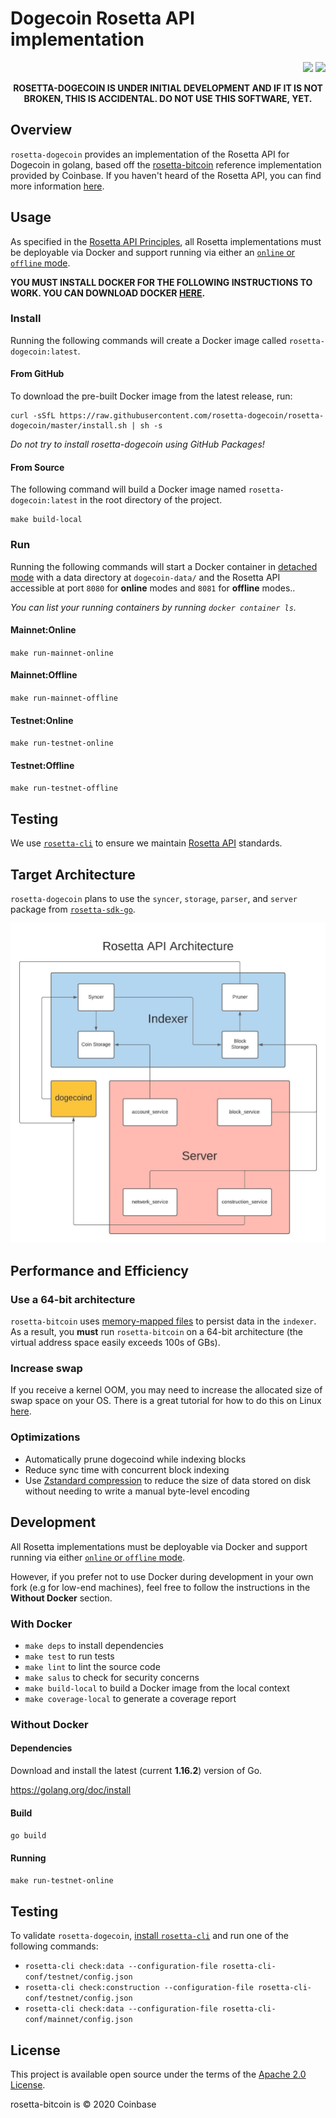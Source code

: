 Dogecoin Rosetta API implementation
====================================

<p align="right">
<a href="https://github.com/rosetta-dogecoin/rosetta-dogecoin/actions/workflows/ci.yml"><img src="https://github.com/rosetta-dogecoin/rosetta-dogecoin/actions/workflows/ci.yml/badge.svg" /></a>
<a href="https://raw.githubusercontent.com/rosetta-dogecoin/rosetta-dogecoin/main/LICENSE.txt"><img src="https://img.shields.io/github/license/coinbase/rosetta-bitcoin.svg" /></a>
</p>


<p align="center"><b>
ROSETTA-DOGECOIN IS UNDER INITIAL DEVELOPMENT AND IF IT IS NOT BROKEN, THIS IS ACCIDENTAL.
DO NOT USE THIS SOFTWARE, YET.
</b></p>


## Overview
`rosetta-dogecoin` provides an implementation of the Rosetta API for
Dogecoin in golang, based off the [rosetta-bitcoin](https://github.com/coinbase/rosetta-bitcoin)
reference implementation provided by Coinbase. If you haven't heard of the
Rosetta API, you can find more information [here](https://rosetta-api.org).


## Usage
As specified in the [Rosetta API Principles](https://www.rosetta-api.org/docs/automated_deployment.html),
all Rosetta implementations must be deployable via Docker and support running via either an
[`online` or `offline` mode](https://www.rosetta-api.org/docs/node_deployment.html#multiple-modes).

**YOU MUST INSTALL DOCKER FOR THE FOLLOWING INSTRUCTIONS TO WORK. YOU CAN DOWNLOAD
DOCKER [HERE](https://www.docker.com/get-started).**

### Install
Running the following commands will create a Docker image called `rosetta-dogecoin:latest`.

#### From GitHub
To download the pre-built Docker image from the latest release, run:
```text
curl -sSfL https://raw.githubusercontent.com/rosetta-dogecoin/rosetta-dogecoin/master/install.sh | sh -s
```
_Do not try to install rosetta-dogecoin using GitHub Packages!_

#### From Source
The following command will build a Docker image named `rosetta-dogecoin:latest` in the root directory of the project.

```text
make build-local
```

### Run
Running the following commands will start a Docker container in
[detached mode](https://docs.docker.com/engine/reference/run/#detached--d) with
a data directory at `dogecoin-data/` and the Rosetta API accessible
at port `8080` for **online** modes and `8081` for **offline** modes..

*You can list your running containers by running `docker container ls`.*

#### Mainnet:Online
`make run-mainnet-online`

#### Mainnet:Offline
`make run-mainnet-offline`

#### Testnet:Online
`make run-testnet-online`

#### Testnet:Offline
`make run-testnet-offline`


## Testing

We use [`rosetta-cli`](https://github.com/coinbase/rosetta-cli) to ensure we maintain [Rosetta API](https://www.rosetta-api.org/docs/welcome.html) standards.

## Target Architecture
`rosetta-dogecoin` plans to use the `syncer`, `storage`, `parser`, and `server` package
from [`rosetta-sdk-go`](https://github.com/coinbase/rosetta-sdk-go).

![Rosetta API Architecture](./rosetta-api-arch.jpeg)

## Performance and Efficiency

### Use a 64-bit architecture
`rosetta-bitcoin` uses [memory-mapped files](https://en.wikipedia.org/wiki/Memory-mapped_file) to
persist data in the `indexer`. As a result, you **must** run `rosetta-bitcoin` on a 64-bit
architecture (the virtual address space easily exceeds 100s of GBs).

### Increase swap
If you receive a kernel OOM, you may need to increase the allocated size of swap space
on your OS. There is a great tutorial for how to do this on Linux [here](https://linuxize.com/post/create-a-linux-swap-file/).

### Optimizations
* Automatically prune dogecoind while indexing blocks
* Reduce sync time with concurrent block indexing
* Use [Zstandard compression](https://github.com/facebook/zstd) to reduce the size of data stored on disk
without needing to write a manual byte-level encoding


## Development

All Rosetta implementations must be deployable via Docker and support running via either [`online` or `offline` mode](https://www.rosetta-api.org/docs/node_deployment.html#multiple-modes).

However, if you prefer not to use Docker during development in your own fork (e.g for low-end machines), feel free to follow the instructions in the **Without Docker** section.

### With Docker

* `make deps` to install dependencies
* `make test` to run tests
* `make lint` to lint the source code
* `make salus` to check for security concerns
* `make build-local` to build a Docker image from the local context
* `make coverage-local` to generate a coverage report

### Without Docker

#### Dependencies

Download and install the latest (current **1.16.2**) version of Go.

https://golang.org/doc/install

#### Build

`go build`

#### Running

`make run-testnet-online`

## Testing

To validate `rosetta-dogecoin`, [install `rosetta-cli`](https://github.com/coinbase/rosetta-cli#install)
and run one of the following commands:
* `rosetta-cli check:data --configuration-file rosetta-cli-conf/testnet/config.json`
* `rosetta-cli check:construction --configuration-file rosetta-cli-conf/testnet/config.json`
* `rosetta-cli check:data --configuration-file rosetta-cli-conf/mainnet/config.json`

## License
This project is available open source under the terms of the [Apache 2.0 License](https://opensource.org/licenses/Apache-2.0).

rosetta-bitcoin is © 2020 Coinbase
